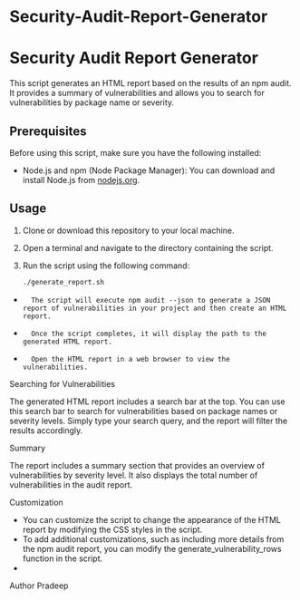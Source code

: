 # Security-Audit-Report-Generator

# Security Audit Report Generator

This script generates an HTML report based on the results of an npm audit. It provides a summary of vulnerabilities and allows you to search for vulnerabilities by package name or severity.

## Prerequisites

Before using this script, make sure you have the following installed:

- Node.js and npm (Node Package Manager): You can download and install Node.js from [nodejs.org](https://nodejs.org/).

## Usage

1. Clone or download this repository to your local machine.

2. Open a terminal and navigate to the directory containing the script.

3. Run the script using the following command:

   ```bash
   ./generate_report.sh


* 		The script will execute npm audit --json to generate a JSON report of vulnerabilities in your project and then create an HTML report.
* 		Once the script completes, it will display the path to the generated HTML report.
* 		Open the HTML report in a web browser to view the vulnerabilities.

Searching for Vulnerabilities

The generated HTML report includes a search bar at the top. You can use this search bar to search for vulnerabilities based on package names or severity levels. Simply type your search query, and the report will filter the results accordingly.

Summary

The report includes a summary section that provides an overview of vulnerabilities by severity level. It also displays the total number of vulnerabilities in the audit report.

Customization

* You can customize the script to change the appearance of the HTML report by modifying the CSS styles in the script.
* To add additional customizations, such as including more details from the npm audit report, you can modify the generate_vulnerability_rows function in the script.
* 
Author
Pradeep
